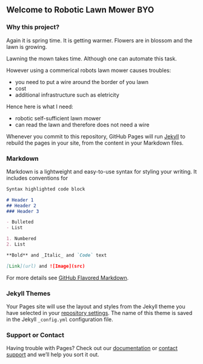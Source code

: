 ## Welcome to **Robotic Lawn Mower BYO**

### Why this project?

Again it is spring time. It is getting warmer. Flowers are in blossom and the lawn is growing. 

Lawning the mown takes time. Although one can automate this task.

However using a commerical robots lawn mower causes troubles:

- you need to put a wire around the border of you lawn
- cost
- additional infrastructure such as eletricity

Hence here is what I need:
- robotic self-sufficient lawn mower
- can read the lawn and therefore does not need a wire




Whenever you commit to this repository, GitHub Pages will run [Jekyll](https://jekyllrb.com/) to rebuild the pages in your site, from the content in your Markdown files.

### Markdown

Markdown is a lightweight and easy-to-use syntax for styling your writing. It includes conventions for

```markdown
Syntax highlighted code block

# Header 1
## Header 2
### Header 3

- Bulleted
- List

1. Numbered
2. List

**Bold** and _Italic_ and `Code` text

[Link](url) and ![Image](src)
```

For more details see [GitHub Flavored Markdown](https://guides.github.com/features/mastering-markdown/).

### Jekyll Themes

Your Pages site will use the layout and styles from the Jekyll theme you have selected in your [repository settings](https://github.com/rlm41/rlm-uno/settings). The name of this theme is saved in the Jekyll `_config.yml` configuration file.

### Support or Contact

Having trouble with Pages? Check out our [documentation](https://help.github.com/categories/github-pages-basics/) or [contact support](https://github.com/contact) and we’ll help you sort it out.
